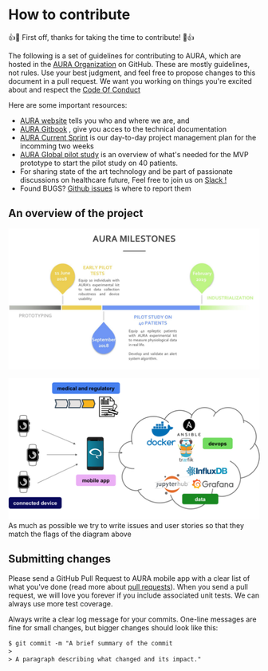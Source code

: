 # How to contribute

:+1::tada: First off, thanks for taking the time to contribute! :tada::+1:

The following is a set of guidelines for contributing to AURA, which are hosted in the [AURA Organization](https://github.com/Aura-healthcare) on GitHub. These are mostly guidelines, not rules. Use your best judgment, and feel free to propose changes to this document in a pull request.
We want you working on things you're excited about and respect the [Code Of Conduct](https://github.com/Aura-healthcare/Aura_infrastructure/blob/master/code-of-conduct.md)

Here are some important resources:

  * [AURA website](http://www.aura.healthcare) tells you who and where we are, and
  * [AURA Gitbook](https://github.com/Aura-healthcare/Aura_gitbook) , give you acces to the technical documentation
  * [AURA Current Sprint](https://github.com/Aura-healthcare/Aura_gitbook/projects/1) is our day-to-day project management plan for the incomming two weeks
  * [AURA Global pilot study](https://github.com/Aura-healthcare/Aura_gitbook/projects/2) is an overview of what's needed for the MVP prototype to start the pilot study on 40 patients.
  * For sharing state of the art technology and be part of passionate discussions on healthcare future, Feel free to join us on [Slack !](https://join.slack.com/t/associationaura/shared_invite/enQtMzczOTAwNjkzMTIwLTc0MjFmOWNhM2E0NzMyNGY3MjBlMTU5YWQ0NmRhZDVkZWZlNjNiMmJjMTU1YTY2NWZkMWVjYTVkMDdlZTJhYjI)
  * Found BUGS? [Github issues](https://github.com/Aura-healthcare/Aura_gitbook/issues) is where to report them

## An overview of the project
![alt text](documentation/TimelineMilestonesAURA.jpg "AURA Milestones")

![alt text](documentation/BigPictureAURA.png "AURA project big picture")
As much as possible we try to write issues and user stories so that they match the flags of the diagram above


## Submitting changes

Please send a GitHub Pull Request to AURA mobile app with a clear list of what you've done (read more about [pull requests](http://help.github.com/pull-requests/)). When you send a pull request, we will love you forever if you include associated unit tests. We can always use more test coverage.

Always write a clear log message for your commits. One-line messages are fine for small changes, but bigger changes should look like this:

    $ git commit -m "A brief summary of the commit
    >
    > A paragraph describing what changed and its impact."
